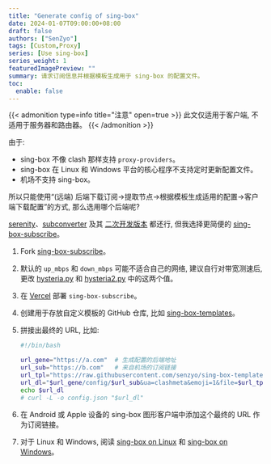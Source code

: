 ```yaml
---
title: "Generate config of sing-box"
date: 2024-01-07T09:00:00+08:00
draft: false
authors: ["SenZyo"]
tags: [Custom,Proxy]
series: [Use sing-box]
series_weight: 1
featuredImagePreview: ""
summary: 请求订阅信息并根据模板生成用于 sing-box 的配置文件。
toc:
  enable: false
---
```


{{< admonition type=info title="注意" open=true >}}
此文仅适用于客户端, 不适用于服务器和路由器。
{{< /admonition >}}

由于: 

- sing-box 不像 clash 那样支持 `proxy-providers`。
- sing-box 在 Linux 和 Windows 平台的核心程序不支持定时更新配置文件。
- 机场不支持 sing-box。

所以只能使用“(远端) 后端下载订阅→提取节点→根据模板生成适用的配置→客户端下载配置”的方式, 那么选用哪个后端呢? 

[serenity](https://github.com/SagerNet/serenity)、[subconverter](https://github.com/tindy2013/subconverter) 及其 [二次开发版本](https://github.com/asdlokj1qpi23/subconverter) 都还行, 但我选择更简便的 [sing-box-subscribe](https://github.com/Toperlock/sing-box-subscribe)。

1. Fork [sing-box-subscribe](https://github.com/Toperlock/sing-box-subscribe)。
2. 默认的 `up_mbps` 和 `down_mbps` 可能不适合自己的网络, 建议自行对带宽测速后, 更改 [hysteria.py](https://github.com/Toperlock/sing-box-subscribe/blob/main/parsers/hysteria.py) 和 [hysteria2.py](https://github.com/Toperlock/sing-box-subscribe/blob/main/parsers/hysteria2.py) 中的这两个值。
3. 在 [Vercel](https://vercel.com/new) 部署 `sing-box-subscribe`。
4. 创建用于存放自定义模板的 GitHub 仓库, 比如 [sing-box-templates](https://github.com/senzyo/sing-box-templates)。
5. 拼接出最终的 URL, 比如: 
   
    ```bash
    #!/bin/bash
    
    url_gene="https://a.com"  # 生成配置的后端地址
    url_sub="https://b.com"   # 来自机场的订阅链接
    url_tpl="https://raw.githubusercontent.com/senzyo/sing-box-templates/normal/tun/dot/8.8.8.8/ghproxy.net/config.json"  # 配置所用模板的地址
    url_dl="$url_gene/config/$url_sub&ua=clashmeta&emoji=1&file=$url_tpl"
    echo $url_dl
    # curl -L -o config.json "$url_dl"
    ```

6. 在 Android 或 Apple 设备的 sing-box 图形客户端中添加这个最终的 URL 作为订阅链接。
7. 对于 Linux 和 Windows, 阅读 [sing-box on Linux](https://senzyo.net/2024-2/#日常使用) 和 [sing-box on Windows](https://senzyo.net/2024-3/#日常使用)。


